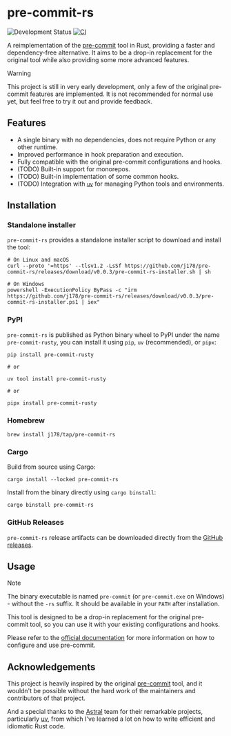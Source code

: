 # pre-commit-rs

![Development Status](https://img.shields.io/badge/Development-Early_Stage-yellowgreen)
[![CI](https://github.com/j178/pre-commit-rs/actions/workflows/ci.yml/badge.svg)](https://github.com/j178/pre-commit-rs/actions/workflows/ci.yml)

A reimplementation of the [pre-commit](https://pre-commit.com/) tool in Rust, providing a faster and dependency-free alternative.
It aims to be a drop-in replacement for the original tool while also providing some more advanced features.

> [!WARNING]
> This project is still in very early development, only a few of the original pre-commit features are implemented.
> It is not recommended for normal use yet, but feel free to try it out and provide feedback.

## Features

- A single binary with no dependencies, does not require Python or any other runtime.
- Improved performance in hook preparation and execution.
- Fully compatible with the original pre-commit configurations and hooks.
- (TODO) Built-in support for monorepos.
- (TODO) Built-in implementation of some common hooks.
- (TODO) Integration with [`uv`](https://github.com/astral-sh/uv) for managing Python tools and environments.

## Installation

### Standalone installer

`pre-commit-rs` provides a standalone installer script to download and install the tool:

```console
# On Linux and macOS
curl --proto '=https' --tlsv1.2 -LsSf https://github.com/j178/pre-commit-rs/releases/download/v0.0.3/pre-commit-rs-installer.sh | sh

# On Windows
powershell -ExecutionPolicy ByPass -c "irm https://github.com/j178/pre-commit-rs/releases/download/v0.0.3/pre-commit-rs-installer.ps1 | iex"
```

### PyPI

`pre-commit-rs` is published as Python binary wheel to PyPI under the name `pre-commit-rusty`,
you can install it using `pip`, `uv` (recommended), or `pipx`:

```console
pip install pre-commit-rusty

# or

uv tool install pre-commit-rusty

# or

pipx install pre-commit-rusty
```

### Homebrew

```console
brew install j178/tap/pre-commit-rs
```

### Cargo

Build from source using Cargo:

```console
cargo install --locked pre-commit-rs
```

Install from the binary directly using `cargo binstall`:

```console
cargo binstall pre-commit-rs
```

### GitHub Releases

`pre-commit-rs` release artifacts can be downloaded directly from the [GitHub releases](https://github.com/j178/pre-commit-rs/releases).

## Usage

> [!NOTE]
> The binary executable is named `pre-commit` (or `pre-commit.exe` on Windows) - without the `-rs` suffix. It should be available in your `PATH` after installation.

This tool is designed to be a drop-in replacement for the original pre-commit tool, so you can use it with your existing configurations and hooks.

Please refer to the [official documentation](https://pre-commit.com/) for more information on how to configure and use pre-commit.

## Acknowledgements

This project is heavily inspired by the original [pre-commit](https://pre-commit.com/) tool, and it wouldn't be possible without the hard work
of the maintainers and contributors of that project.

And a special thanks to the [Astral](https://github.com/astral-sh) team for their remarkable projects, particularly [uv](https://github.com/astral-sh/uv),
from which I've learned a lot on how to write efficient and idiomatic Rust code.
